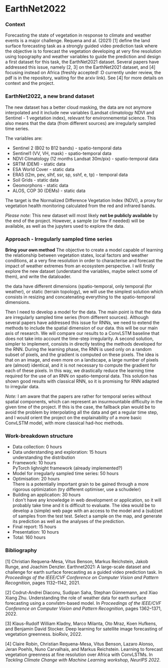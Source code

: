 # EarthNet2022

### Context
Forecasting the state of vegetation in response to climate and weather events is a major challenge. Requena and al. (2021) [1] define the land surface forecasting task as a strongly guided video prediction task where the objective is to forecast the vegetation developing at very fine resolution using topography and weather variables to guide the prediction and design a first dataset for this task, the EarthNet2021 dataset. Several papers have addressed this issue, namely [2, 3] on the EarthNet2021 dataset, and [4] focusing instead on Africa (freshly accepted! :D currently under review, the pdf is in the repository, waiting for the arxiv link). See [4] for more details on context and the project.

### EarthNet2022, a new brand dataset
The new dataset  has a better cloud masking, the data are not anymore interpolated and it include new variables (Landsat climatology NDVI and Sentinel - 1 vegetation index), relevant for environnemental science. This also means that the data (from different sources) are irregularly sampled time series.

The variables are:
* Sentinel 2 (B02 to B12 bands) - spatio-temporal data
* Sentinel1 (VV, VH, mask) - spatio-temporal data
* NDVI Climatology (12 months Landsat 30m/pix) - spatio-temporal data
* SRTM (DEM) - static data
* ESA World Cover - static data
* ERA5 (t2m, pev, slhf, ssr, sp, sshf, e, tp) - temporal data
* Soil Grids - static data
* Geomorphons - static data
* ALOS, COP 30 (DEMs) - static data

The target is the Normalized Difference Vegetation Index (NDVI), a proxy for vegetation health monitoring calculated from the red and infrared bands.

*Please note:* This new dataset will most likely **not be publicly available** by the end of the project. However, a sample (or few if needed) will be available, as well as the jupyters used to explore the data. 

### Approach - Irregularly sampled time series
**Bring your own method**
The objective to create a model capable of learning the relationship between vegetation states, local factors and weather conditions, at a very fine resolution in order to characterise and forecast the impact of weather extremes from an ecosystem perspective. I will firstly explore the new dataset (understand the variables, maybe select some of them), and write the dataloader. 

the data have different dimensions (spatio-temporal, only temporal (for weather), or static (terrain topology), we will use the simplest solution which consists in resizing and concatenating everything to the spatio-temporal dimensions.

Then I need to develop a model for the data. The main point is that the data are irregularly sampled time series (from different sources). Although several papers have addressed this issue for RNNs, we need to extend the methods to include the spatial dimension of our data. this will be our main axis of research. We will compare our results to a ConvLSTM baseline that does not take into account the time-step irregularity. 
A second solution, simpler to implement, consists in directly testing the methods developed for the RNN. During the learning phase, the RNN is used only on a random subset of pixels, and the gradient is computed on these pixels. The idea is that on an image, and even more on a landscape, a large number of pixels are (almost) identical, and it is not necessary to compute the gradient for each of these pixels. In this way, we drastically reduce the learning time required for the use of an RNN on spatio-temporal data. This solution has shown good results with classical RNN, so it is promising for RNN adapted to irregular data. 

*Note:* I am aware that the papers are rather for temporal series without spatial components, which can represent an insurmountable difficulty in the given time of the project. If this is the case, the fallback plan would be to avoid the problem by interpolating all the data and get a regular time step, and I would orient the project on the explainability of a more basic ConvLSTM model, with more classical had-hoc methods. 

### Work-breakdown structure 
 * Data collection: 0 hours
 * Data understanding and exploration: 15 hours   
understanding the distribution 
 * Framework: 10 hours   
PyTorch lighnight framework (already implemented?)
 * Model for irregularly sampled time series: 50 hours
 * Optimisation: 20 hours   
There is a potentially important grain to be gained through a more rigorous optimization (try different optimiser, use a schudeler) 
 * Building an application: 30 hours   
I don't have any knowledge in web development or application, so it will probably take time and it is difficult to evaluate. The idea would be to develop a (simple) web page with an access to the model and a (sub)set of samples from the test test. Select a sample on the map, and generate its prediction as well as the analyses of the prediction.
 * Final report: 15 hours
 * Presentation: 10 hours
 * Total: 160 hours


### Bibliography
[1] Christian Requena-Mesa, Vitus Benson, Markus Reichstein, Jakob Runge, and Joachim Denzler. Earthnet2021: A large-scale dataset and challenge for earth surface forecasting as a guided video prediction task. In *Proceedings of the IEEE/CVF Conference on Computer Vision and Pattern Recognition*, pages 1132–1142, 2021.

[2] Codrut-Andrei Diaconu, Sudipan Saha, Stephan Günnemann, and Xiao Xiang Zhu. Understanding the role of weather data for earth surface forecasting using a convlstm-based model. In *Proceedings of the IEEE/CVF Conference on Computer Vision and Pattern Recognition*, pages 1362–1371, 2022.

[3] Klaus-Rudolf William Kladny, Marco Milanta, Oto Mraz, Koen Hufkens, and Benjamin David Stocker. Deep learning for satellite image forecasting of vegetation greenness. bioRxiv, 2022.

[4] Claire Robin, Christian Requena-Mesa, Vitus Benson, Lazaro Alonso, Jeran Poehls, Nuno Carvalhais, and Markus Reichstein. Learning to forecast vegetation greenness at fine resolution over Africa with ConvLSTMs. In *Tackling Climate Change with Machine Learning workshop, NeurIPS 2022*.

